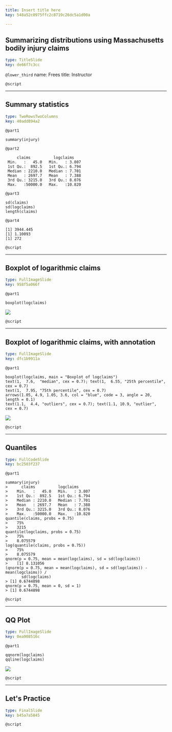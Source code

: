 ```yaml
---
title: Insert title here
key: 548a52c0975ffc2c8719c26dc5a1d00a

---
```

## Summarizing distributions using Massachusetts bodily injury claims

```yaml
type: TitleSlide
key: de66f7c3cc
```





`@lower_third`
name: Frees
title: Instructor

`@script`




---
## Summary statistics

```yaml
type: TwoRowsTwoColumns
key: 40add894a2
```

`@part1`
```
summary(injury)
```

`@part2`
```
     claims          logclaims     
 Min.   :   45.0   Min.   : 3.807  
 1st Qu.:  892.5   1st Qu.: 6.794  
 Median : 2210.0   Median : 7.701  
 Mean   : 2697.7   Mean   : 7.388  
 3rd Qu.: 3215.0   3rd Qu.: 8.076  
 Max.   :50000.0   Max.   :10.820 
```

`@part3`
```
sd(claims)
sd(logclaims)
length(claims)
```

`@part4`
```
[1] 3944.445
[1] 1.10093
[1] 272
```


`@script`




---
## Boxplot of logarithmic claims

```yaml
type: FullImageSlide
key: 958f5a066f
```

`@part1`
```
boxplot(logclaims)
```
![](https://assets.datacamp.com/production/repositories/2610/datasets/6d75faa6075668475583909aa9e5ce6485b2f554/Ch1MassBILogClaimsBoxplot.png)





`@script`




---
## Boxplot of logarithmic claims, with annotation

```yaml
type: FullImageSlide
key: dfc1b9911a
```

`@part1`
```
boxplot(logclaims, main = "Boxplot of logclaims")
text(1,  7.6,  "median", cex = 0.7); text(1,  6.55, "25th percentile", cex = 0.7)
text(1,  7.95, "75th percentile", cex = 0.7)
arrows(1.05, 4.9, 1.05, 3.6, col = "blue", code = 3, angle = 20, length = 0.1)
text(1.1,  4.4, "outliers", cex = 0.7); text(1.1, 10.9, "outlier",  cex = 0.7)
```
![](https://assets.datacamp.com/production/repositories/2610/datasets/f153dd4e81b63fe7ab8ede452f9847a090e49891/Ch1MassBILogClaimsBoxplotAnnotated.png)





`@script`




---
## Quantiles

```yaml
type: FullCodeSlide
key: bc2503f237
```

`@part1`
```
summary(injury)
>      claims          logclaims     
>    Min.   :   45.0   Min.   : 3.807  
>    1st Qu.:  892.5   1st Qu.: 6.794  
>    Median : 2210.0   Median : 7.701  
>    Mean   : 2697.7   Mean   : 7.388  
>    3rd Qu.: 3215.0   3rd Qu.: 8.076  
>    Max.   :50000.0   Max.   :10.820
quantile(claims, probs = 0.75)
>    75% 
>    3215 
quantile(logclaims, probs = 0.75)
>    75% 
>    8.075579  
log(quantile(claims, probs = 0.75))
>    75% 
>    8.075579  
qnorm(p = 0.75, mean = mean(logclaims), sd = sd(logclaims))
>    [1] 8.131056 
(qnorm(p = 0.75, mean = mean(logclaims), sd = sd(logclaims)) -mean(logclaims)) /
       sd(logclaims)
> [1] 0.6744898
qnorm(p = 0.75, mean = 0, sd = 1)
> [1] 0.6744898
```





`@script`




---
## QQ Plot

```yaml
type: FullImageSlide
key: 0ea908516c
```

`@part1`
```
qqnorm(logclaims)
qqline(logclaims) 
```
![](https://assets.datacamp.com/production/repositories/2610/datasets/c2859c6bd3aee07008804f9849fc45120ef185e0/Ch1MassBILogClaimsQQplot.png)





`@script`




---
## Let's Practice

```yaml
type: FinalSlide
key: b45a7a5845
```






`@script`



